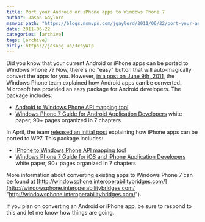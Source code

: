 ```yaml
---
title: Port your Android or iPhone apps to Windows Phone 7
author: Jason Gaylord
msmvps_path: "https://blogs.msmvps.com/jgaylord/2011/06/22/port-your-android-or-iphone-apps-to-windows-phone-7/"
date: 2011-06-22
categories: [archive]
tags: [archive]
bitly: https://jasong.us/3csyWTp
---
```


Did you know that your current Android or iPhone apps can be ported to Windows Phone 7? Now, there's no "easy" button that will auto-magically convert the apps for you. However, [in a post on June 9th, 2011](http://windowsteamblog.com/windows_phone/b/wpdev/archive/2011/06/09/leveraging-your-android-development-expertise-to-build-windows-phone-applications.aspx), the Windows Phone team explained how Android apps can be converted. Microsoft has provided an easy package for Android developers. The package includes:

-   [Android to Windows Phone API mapping tool](http://wp7mapping.interoperabilitybridges.com/Home/Library?source=Android)
-   [Windows Phone 7 Guide for Android Application Developers](http://windowsphone.interoperabilitybridges.com/articles/windows-phone-7-guide-for-android-application-developers) white paper, 90+ pages organized in 7 chapters

In April, the team [released an initial post](http://windowsteamblog.com/windows_phone/b/wpdev/archive/2011/04/29/leveraging-your-iphone-development-expertise-to-build-windows-phone-7-applications.aspx) explaining how iPhone apps can be ported to WP7. This package includes:

-   [iPhone to Windows Phone API mapping tool](http://wp7mapping.interoperabilitybridges.com/)
-   [Windows Phone 7 Guide for iOS and iPhone Application Developers](http://windowsphone.interoperabilitybridges.com/articles/windows-phone-7-guide-for-iphone-application-developers) white paper, 90+ pages organized in 7 chapters

More information about converting existing apps to Windows Phone 7 can be found at [http://windowsphone.interoperabilitybridges.com/](http://windowsphone.interoperabilitybridges.com/ "http://windowsphone.interoperabilitybridges.com/").

If you plan on converting an Android or iPhone app, be sure to respond to this and let me know how things are going.